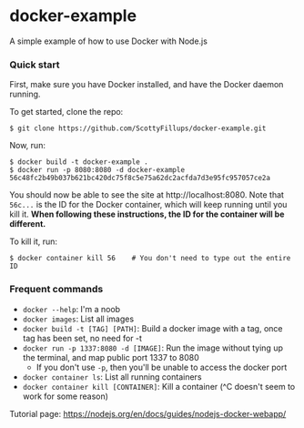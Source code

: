 # docker-example

A simple example of how to use Docker with Node.js


### Quick start

First, make sure you have Docker installed, and have the Docker daemon running.

To get started, clone the repo:

```
$ git clone https://github.com/ScottyFillups/docker-example.git
```

Now, run:

```
$ docker build -t docker-example .
$ docker run -p 8080:8080 -d docker-example
56c48fc2b49b037b621bc420dc75f8c5e75a62dc2acfda7d3e95fc957057ce2a
```

You should now be able to see the site at http://localhost:8080. Note that `56c...` is the ID for the Docker container, which will keep running until you kill it. **When following these instructions, the ID for the container will be different.**

To kill it, run:

```
$ docker container kill 56    # You don't need to type out the entire ID
```


### Frequent commands

* `docker --help`: I'm a noob
* `docker images`: List all images
* `docker build -t [TAG] [PATH]`: Build a docker image with a tag, once tag has been set, no need for -t
* `docker run -p 1337:8080 -d [IMAGE]`: Run the image without tying up the terminal, and map public port 1337 to 8080
  * If you don't use `-p`, then you'll be unable to access the docker port
* `docker container ls`: List all running containers
* `docker container kill [CONTAINER]`: Kill a container (^C doesn't seem to work for some reason)

Tutorial page: https://nodejs.org/en/docs/guides/nodejs-docker-webapp/
